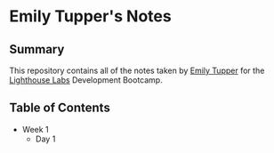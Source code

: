 # Emily Tupper's Notes
## Summary

 This repository contains all of the notes taken by [Emily Tupper](https://github.com/emtupp) for the [Lighthouse Labs](https://www.lighthouselabs.ca/) Development Bootcamp.

 ## Table of Contents
 * Week 1
    * Day 1